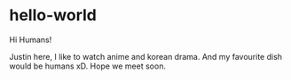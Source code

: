 # hello-world

Hi Humans!

Justin here, I like to watch anime and korean drama.
And my favourite dish would be humans xD.
Hope we meet soon.


